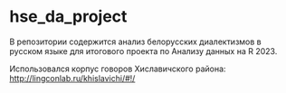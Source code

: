 # hse_da_project
В репозитории содержится анализ белорусских диалектизмов в русском языке для итогового проекта по Анализу данных на R 2023.

Использовался корпус говоров Хиславичского района: http://lingconlab.ru/khislavichi/#!/
